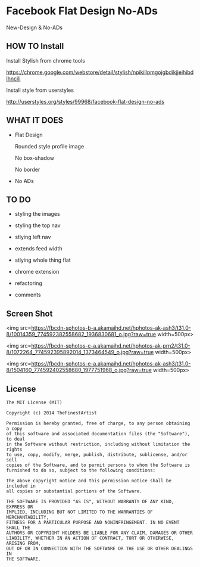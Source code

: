 Facebook Flat Design No-ADs
===================

New-Design & No-ADs


HOW TO Install
----------------

Install Stylish from chrome tools

https://chrome.google.com/webstore/detail/stylish/npikillpmgojgbdikjjeihibdlhncili

Install style from userstyles
    
http://userstyles.org/styles/99968/facebook-flat-design-no-ads


WHAT IT DOES
----------------


* Flat Design
    
    Rounded style profile image

    No box-shadow

    No border

* No ADs


TO DO
----------------
* styling the images
* styling the top nav
* stlying left nav
* extends feed width
* stlying whole thing flat
* chrome extension

* refactoring
* comments



Screen Shot
----------------
<img src=https://fbcdn-sphotos-b-a.akamaihd.net/hphotos-ak-ash3/t31.0-8/10014359_774592382558682_1936830681_o.jpg?raw=true width=500px>


<img src=https://fbcdn-sphotos-c-a.akamaihd.net/hphotos-ak-prn2/t31.0-8/1072264_774592395892014_1373464549_o.jpg?raw=true width=500px>


<img src=https://fbcdn-sphotos-e-a.akamaihd.net/hphotos-ak-ash3/t31.0-8/1504160_774592402558680_1977751968_o.jpg?raw=true width=500px>

## License

    The MIT License (MIT)

    Copyright (c) 2014 TheFinestArtist

    Permission is hereby granted, free of charge, to any person obtaining a copy
    of this software and associated documentation files (the "Software"), to deal
    in the Software without restriction, including without limitation the rights
    to use, copy, modify, merge, publish, distribute, sublicense, and/or sell
    copies of the Software, and to permit persons to whom the Software is
    furnished to do so, subject to the following conditions:

    The above copyright notice and this permission notice shall be included in
    all copies or substantial portions of the Software.

    THE SOFTWARE IS PROVIDED "AS IS", WITHOUT WARRANTY OF ANY KIND, EXPRESS OR
    IMPLIED, INCLUDING BUT NOT LIMITED TO THE WARRANTIES OF MERCHANTABILITY,
    FITNESS FOR A PARTICULAR PURPOSE AND NONINFRINGEMENT. IN NO EVENT SHALL THE
    AUTHORS OR COPYRIGHT HOLDERS BE LIABLE FOR ANY CLAIM, DAMAGES OR OTHER
    LIABILITY, WHETHER IN AN ACTION OF CONTRACT, TORT OR OTHERWISE, ARISING FROM,
    OUT OF OR IN CONNECTION WITH THE SOFTWARE OR THE USE OR OTHER DEALINGS IN
    THE SOFTWARE.

